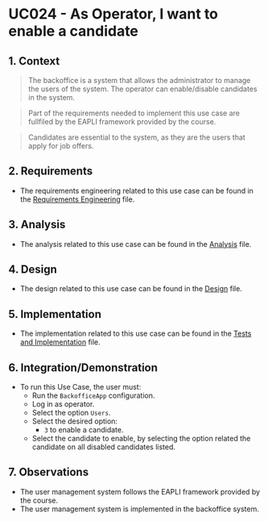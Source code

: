 # UC024 - As Operator, I want to enable a candidate

## 1. Context

> The backoffice is a system that allows the administrator to manage the users of the system.
The operator can enable/disable candidates in the system.

> Part of the requirements needed to implement this use case are fullfiled by the EAPLI framework provided by the course.

> Candidates are essential to the system, as they are the users that apply for job offers.

## 2. Requirements

* The requirements engineering related to this use case can be found in the [Requirements Engineering](01.requirements-engineering/README.md) file.

## 3. Analysis

* The analysis related to this use case can be found in the [Analysis](02.analysis/README.md) file.
 
## 4. Design

* The design related to this use case can be found in the [Design](03.design/README.md) file.

## 5. Implementation

* The implementation related to this use case can be found in the [Tests and Implementation](04.test-and-implementation/README.md) file.

## 6. Integration/Demonstration

* To run this Use Case, the user must:
    - Run the `BackofficeApp` configuration.
    - Log in as operator.
    - Select the option `Users`.
    - Select the desired option:
        - `3` to enable a candidate.
    - Select the candidate to enable, by selecting the option related the candidate on all disabled candidates listed.

## 7. Observations

* The user management system follows the EAPLI framework provided by the course.
* The user management system is implemented in the backoffice system.